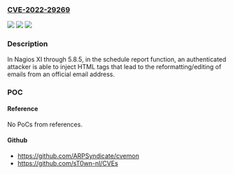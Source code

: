 ### [CVE-2022-29269](https://cve.mitre.org/cgi-bin/cvename.cgi?name=CVE-2022-29269)
![](https://img.shields.io/static/v1?label=Product&message=n%2Fa&color=blue)
![](https://img.shields.io/static/v1?label=Version&message=n%2Fa&color=blue)
![](https://img.shields.io/static/v1?label=Vulnerability&message=n%2Fa&color=brighgreen)

### Description

In Nagios XI through 5.8.5, in the schedule report function, an authenticated attacker is able to inject HTML tags that lead to the reformatting/editing of emails from an official email address.

### POC

#### Reference
No PoCs from references.

#### Github
- https://github.com/ARPSyndicate/cvemon
- https://github.com/sT0wn-nl/CVEs

